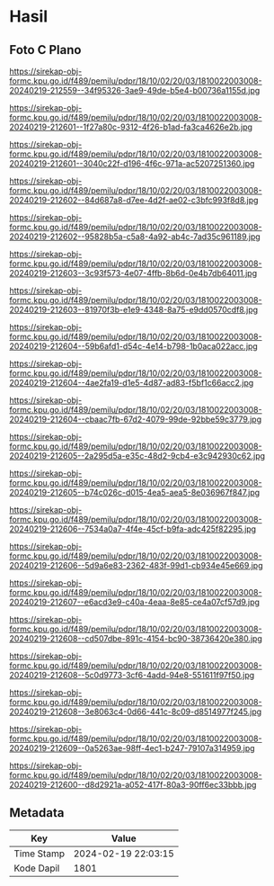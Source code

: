 # Hasil

## Foto C Plano

https://sirekap-obj-formc.kpu.go.id/f489/pemilu/pdpr/18/10/02/20/03/1810022003008-20240219-212559--34f95326-3ae9-49de-b5e4-b00736a1155d.jpg

https://sirekap-obj-formc.kpu.go.id/f489/pemilu/pdpr/18/10/02/20/03/1810022003008-20240219-212601--1f27a80c-9312-4f26-b1ad-fa3ca4626e2b.jpg

https://sirekap-obj-formc.kpu.go.id/f489/pemilu/pdpr/18/10/02/20/03/1810022003008-20240219-212601--3040c22f-d196-4f6c-971a-ac5207251360.jpg

https://sirekap-obj-formc.kpu.go.id/f489/pemilu/pdpr/18/10/02/20/03/1810022003008-20240219-212602--84d687a8-d7ee-4d2f-ae02-c3bfc993f8d8.jpg

https://sirekap-obj-formc.kpu.go.id/f489/pemilu/pdpr/18/10/02/20/03/1810022003008-20240219-212602--95828b5a-c5a8-4a92-ab4c-7ad35c961189.jpg

https://sirekap-obj-formc.kpu.go.id/f489/pemilu/pdpr/18/10/02/20/03/1810022003008-20240219-212603--3c93f573-4e07-4ffb-8b6d-0e4b7db64011.jpg

https://sirekap-obj-formc.kpu.go.id/f489/pemilu/pdpr/18/10/02/20/03/1810022003008-20240219-212603--81970f3b-e1e9-4348-8a75-e9dd0570cdf8.jpg

https://sirekap-obj-formc.kpu.go.id/f489/pemilu/pdpr/18/10/02/20/03/1810022003008-20240219-212604--59b6afd1-d54c-4e14-b798-1b0aca022acc.jpg

https://sirekap-obj-formc.kpu.go.id/f489/pemilu/pdpr/18/10/02/20/03/1810022003008-20240219-212604--4ae2fa19-d1e5-4d87-ad83-f5bf1c66acc2.jpg

https://sirekap-obj-formc.kpu.go.id/f489/pemilu/pdpr/18/10/02/20/03/1810022003008-20240219-212604--cbaac7fb-67d2-4079-99de-92bbe59c3779.jpg

https://sirekap-obj-formc.kpu.go.id/f489/pemilu/pdpr/18/10/02/20/03/1810022003008-20240219-212605--2a295d5a-e35c-48d2-9cb4-e3c942930c62.jpg

https://sirekap-obj-formc.kpu.go.id/f489/pemilu/pdpr/18/10/02/20/03/1810022003008-20240219-212605--b74c026c-d015-4ea5-aea5-8e036967f847.jpg

https://sirekap-obj-formc.kpu.go.id/f489/pemilu/pdpr/18/10/02/20/03/1810022003008-20240219-212606--7534a0a7-4f4e-45cf-b9fa-adc425f82295.jpg

https://sirekap-obj-formc.kpu.go.id/f489/pemilu/pdpr/18/10/02/20/03/1810022003008-20240219-212606--5d9a6e83-2362-483f-99d1-cb934e45e669.jpg

https://sirekap-obj-formc.kpu.go.id/f489/pemilu/pdpr/18/10/02/20/03/1810022003008-20240219-212607--e6acd3e9-c40a-4eaa-8e85-ce4a07cf57d9.jpg

https://sirekap-obj-formc.kpu.go.id/f489/pemilu/pdpr/18/10/02/20/03/1810022003008-20240219-212608--cd507dbe-891c-4154-bc90-38736420e380.jpg

https://sirekap-obj-formc.kpu.go.id/f489/pemilu/pdpr/18/10/02/20/03/1810022003008-20240219-212608--5c0d9773-3cf6-4add-94e8-551611f97f50.jpg

https://sirekap-obj-formc.kpu.go.id/f489/pemilu/pdpr/18/10/02/20/03/1810022003008-20240219-212608--3e8063c4-0d66-441c-8c09-d8514977f245.jpg

https://sirekap-obj-formc.kpu.go.id/f489/pemilu/pdpr/18/10/02/20/03/1810022003008-20240219-212609--0a5263ae-98ff-4ec1-b247-79107a314959.jpg

https://sirekap-obj-formc.kpu.go.id/f489/pemilu/pdpr/18/10/02/20/03/1810022003008-20240219-212600--d8d2921a-a052-417f-80a3-90ff6ec33bbb.jpg


## Metadata

| Key        | Value               |
| ---------- | ------------------- |
| Time Stamp | 2024-02-19 22:03:15 |
| Kode Dapil | 1801                |



